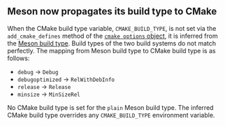 ## Meson now propagates its build type to CMake

When the CMake build type variable, `CMAKE_BUILD_TYPE`, is not set via the
`add_cmake_defines` method of the [`cmake options` object](CMake-module.md#cmake-options-object),
it is inferred from the [Meson build type](Builtin-options.md#details-for-buildtype).
Build types of the two build systems do not match perfectly. The mapping from
Meson build type to CMake build type is as follows:

- `debug` -> `Debug`
- `debugoptimized` -> `RelWithDebInfo`
- `release` -> `Release`
- `minsize` -> `MinSizeRel`

No CMake build type is set for the `plain` Meson build type. The inferred CMake
build type overrides any `CMAKE_BUILD_TYPE` environment variable.
